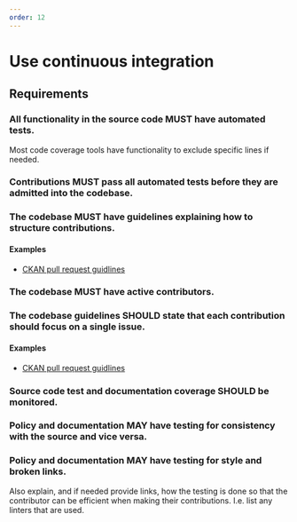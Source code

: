 ```yaml
---
order: 12
---
```

# Use continuous integration

<!-- SPDX-License-Identifier: CC0-1.0 -->
<!-- written in 2022 by The Foundation for Public Code <info@publiccode.net> -->

## Requirements

### All functionality in the source code MUST have automated tests.

Most code coverage tools have functionality to exclude specific lines if needed.

### Contributions MUST pass all automated tests before they are admitted into the codebase.

### The codebase MUST have guidelines explaining how to structure contributions.

#### Examples

* [CKAN pull request guidlines](http://docs.ckan.org/en/latest/contributing/pull-requests.html)

### The codebase MUST have active contributors.

### The codebase guidelines SHOULD state that each contribution should focus on a single issue.

#### Examples

* [CKAN pull request guidlines](http://docs.ckan.org/en/latest/contributing/pull-requests.html)

### Source code test and documentation coverage SHOULD be monitored.

### Policy and documentation MAY have testing for consistency with the source and vice versa.

### Policy and documentation MAY have testing for style and broken links.

Also explain, and if needed provide links, how the testing is done so that the contributor can be efficient when making their contributions. I.e. list any linters that are used.
